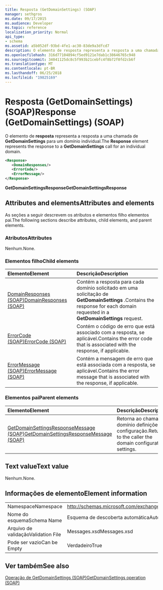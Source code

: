 ```yaml
---
title: Resposta (GetDomainSettings) (SOAP)
manager: sethgros
ms.date: 09/17/2015
ms.audience: Developer
ms.topic: reference
localization_priority: Normal
api_type:
- schema
ms.assetid: a5b052df-93bd-4fe1-ac30-83de9a3dfcd7
description: O elemento de resposta representa a resposta a uma chamada de GetDomainSettings para um domínio individual.
ms.openlocfilehash: 316d77104894cf5ed9121e7dab1c38646765c948
ms.sourcegitcommit: 34041125dc8c5f993b21cebfc4f8b72f0fd2cb6f
ms.translationtype: MT
ms.contentlocale: pt-BR
ms.lasthandoff: 06/25/2018
ms.locfileid: "19825169"
---
```

# <a name="response-getdomainsettings-soap"></a><span data-ttu-id="0154f-103">Resposta (GetDomainSettings) (SOAP)</span><span class="sxs-lookup"><span data-stu-id="0154f-103">Response (GetDomainSettings) (SOAP)</span></span>

<span data-ttu-id="0154f-104">O elemento de **resposta** representa a resposta a uma chamada de **GetDomainSettings** para um domínio individual.</span><span class="sxs-lookup"><span data-stu-id="0154f-104">The **Response** element represents the response to a **GetDomainSettings** call for an individual domain.</span></span> 
  
```XML
<Response>
   <DomainResponses/>
   <ErrorCode/>
   <ErrorMessage/>
</Response>
```

 <span data-ttu-id="0154f-105">**GetDomainSettingsResponse**</span><span class="sxs-lookup"><span data-stu-id="0154f-105">**GetDomainSettingsResponse**</span></span>
## <a name="attributes-and-elements"></a><span data-ttu-id="0154f-106">Attributes and elements</span><span class="sxs-lookup"><span data-stu-id="0154f-106">Attributes and elements</span></span>

<span data-ttu-id="0154f-107">As seções a seguir descrevem os atributos e elementos filho elementos pai.</span><span class="sxs-lookup"><span data-stu-id="0154f-107">The following sections describe attributes, child elements, and parent elements.</span></span>
  
### <a name="attributes"></a><span data-ttu-id="0154f-108">Atributos</span><span class="sxs-lookup"><span data-stu-id="0154f-108">Attributes</span></span>

<span data-ttu-id="0154f-109">Nenhum.</span><span class="sxs-lookup"><span data-stu-id="0154f-109">None.</span></span>
  
### <a name="child-elements"></a><span data-ttu-id="0154f-110">Elementos filho</span><span class="sxs-lookup"><span data-stu-id="0154f-110">Child elements</span></span>

|<span data-ttu-id="0154f-111">**Elemento**</span><span class="sxs-lookup"><span data-stu-id="0154f-111">**Element**</span></span>|<span data-ttu-id="0154f-112">**Descrição**</span><span class="sxs-lookup"><span data-stu-id="0154f-112">**Description**</span></span>|
|:-----|:-----|
|[<span data-ttu-id="0154f-113">DomainResponses (SOAP)</span><span class="sxs-lookup"><span data-stu-id="0154f-113">DomainResponses (SOAP)</span></span>](domainresponses-soap.md) <br/> |<span data-ttu-id="0154f-114">Contém a resposta para cada domínio solicitado em uma solicitação de **GetDomainSettings** .</span><span class="sxs-lookup"><span data-stu-id="0154f-114">Contains the response for each domain requested in a **GetDomainSettings** request.</span></span>  <br/> |
|[<span data-ttu-id="0154f-115">ErrorCode (SOAP)</span><span class="sxs-lookup"><span data-stu-id="0154f-115">ErrorCode (SOAP)</span></span>](errorcode-soap.md) <br/> |<span data-ttu-id="0154f-116">Contém o código de erro que está associado com a resposta, se aplicável.</span><span class="sxs-lookup"><span data-stu-id="0154f-116">Contains the error code that is associated with the response, if applicable.</span></span>  <br/> |
|[<span data-ttu-id="0154f-117">ErrorMessage (SOAP)</span><span class="sxs-lookup"><span data-stu-id="0154f-117">ErrorMessage (SOAP)</span></span>](errormessage-soap.md) <br/> |<span data-ttu-id="0154f-118">Contém a mensagem de erro que está associada com a resposta, se aplicável.</span><span class="sxs-lookup"><span data-stu-id="0154f-118">Contains the error message that is associated with the response, if applicable.</span></span>  <br/> |
   
### <a name="parent-elements"></a><span data-ttu-id="0154f-119">Elementos pai</span><span class="sxs-lookup"><span data-stu-id="0154f-119">Parent elements</span></span>

|<span data-ttu-id="0154f-120">**Elemento**</span><span class="sxs-lookup"><span data-stu-id="0154f-120">**Element**</span></span>|<span data-ttu-id="0154f-121">**Descrição**</span><span class="sxs-lookup"><span data-stu-id="0154f-121">**Description**</span></span>|
|:-----|:-----|
|[<span data-ttu-id="0154f-122">GetDomainSettingsResponseMessage (SOAP)</span><span class="sxs-lookup"><span data-stu-id="0154f-122">GetDomainSettingsResponseMessage (SOAP)</span></span>](getdomainsettingsresponsemessage-soap.md) <br/> |<span data-ttu-id="0154f-123">Retorna ao chamador domínio definições de configuração.</span><span class="sxs-lookup"><span data-stu-id="0154f-123">Returns to the caller the domain configuration settings.</span></span>  <br/> |
   
## <a name="text-value"></a><span data-ttu-id="0154f-124">Text value</span><span class="sxs-lookup"><span data-stu-id="0154f-124">Text value</span></span>

<span data-ttu-id="0154f-125">Nenhum.</span><span class="sxs-lookup"><span data-stu-id="0154f-125">None.</span></span>
  
## <a name="element-information"></a><span data-ttu-id="0154f-126">Informações de elemento</span><span class="sxs-lookup"><span data-stu-id="0154f-126">Element information</span></span>

|||
|:-----|:-----|
|<span data-ttu-id="0154f-127">Namespace</span><span class="sxs-lookup"><span data-stu-id="0154f-127">Namespace</span></span>  <br/> |http://schemas.microsoft.com/exchange/2010/Autodiscover  <br/> |
|<span data-ttu-id="0154f-128">Nome do esquema</span><span class="sxs-lookup"><span data-stu-id="0154f-128">Schema Name</span></span>  <br/> |<span data-ttu-id="0154f-129">Esquema de descoberta automática</span><span class="sxs-lookup"><span data-stu-id="0154f-129">Autodiscover schema</span></span>  <br/> |
|<span data-ttu-id="0154f-130">Arquivo de validação</span><span class="sxs-lookup"><span data-stu-id="0154f-130">Validation File</span></span>  <br/> |<span data-ttu-id="0154f-131">Messages.xsd</span><span class="sxs-lookup"><span data-stu-id="0154f-131">Messages.xsd</span></span>  <br/> |
|<span data-ttu-id="0154f-132">Pode ser vazio</span><span class="sxs-lookup"><span data-stu-id="0154f-132">Can be Empty</span></span>  <br/> |<span data-ttu-id="0154f-133">Verdadeiro</span><span class="sxs-lookup"><span data-stu-id="0154f-133">True</span></span>  <br/> |
   
## <a name="see-also"></a><span data-ttu-id="0154f-134">Ver também</span><span class="sxs-lookup"><span data-stu-id="0154f-134">See also</span></span>



[<span data-ttu-id="0154f-135">Operação de GetDomainSettings (SOAP)</span><span class="sxs-lookup"><span data-stu-id="0154f-135">GetDomainSettings operation (SOAP)</span></span>](getdomainsettings-operation-soap.md)

